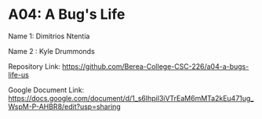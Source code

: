 # A04: A Bug's Life

Name 1: Dimitrios Ntentia

Name 2 : Kyle Drummonds

Repository Link: https://github.com/Berea-College-CSC-226/a04-a-bugs-life-us

Google Document Link: https://docs.google.com/document/d/1_s6Ihpil3iVTrEaM6mMTa2kEu471ug_WspM-P-AHBR8/edit?usp=sharing

